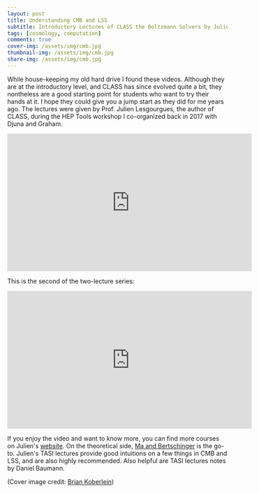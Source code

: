 ```yaml
---
layout: post
title: Understanding CMB and LSS
subtitle: Introductory Lectures of CLASS the Boltzmann Solvers by Julien Lesgourgues
tags: [cosmology, computation]
comments: true
cover-img: /assets/img/cmb.jpg
thumbnail-img: /assets/img/cmb.jpg
share-img: /assets/img/cmb.jpg
---
```


While house-keeping my old hard drive I found these videos. Although they are at the introductory level, and CLASS has since evolved quite a bit, they nontheless are a good starting point for students who want to try their hands at it. I hope they could give you a jump start as they did for me years ago. The lectures were given by Prof. Julien Lesgourgues, the author of CLASS, during the HEP Tools workshop I co-organized back in 2017 with Djuna and Graham.

<div style="text-align: center;">
<iframe width="560" height="315" src="https://www.youtube.com/embed/Rv31gxodJpI" title="YouTube video player" frameborder="0" allow="accelerometer; autoplay; clipboard-write; encrypted-media; gyroscope; picture-in-picture" allowfullscreen></iframe>
</div>


This is the second of the two-lecture series:

<div style="text-align: center;">
<iframe width="560" height="315" src="https://www.youtube.com/embed/HHwLX245WNA" title="YouTube video player" frameborder="0" allow="accelerometer; autoplay; clipboard-write; encrypted-media; gyroscope; picture-in-picture" allowfullscreen></iframe>
</div>

If you enjoy the video and want to know more, you can find more courses on Julien's [website](https://lesgourg.github.io/courses.html). On the theoretical side, [Ma and Bertschinger](http://arxiv.org/abs/astro-ph/9506072) is the go-to. Julien's TASI lectures provide good intuitions on a few things in CMB and LSS, and are also highly recommended. Also helpful are TASI lectures notes by Daniel Baumann. 

 (Cover image credit: [Brian Koberlein](https://archive.briankoberlein.com/2015/06/15/science-in-the-raw/index.html))